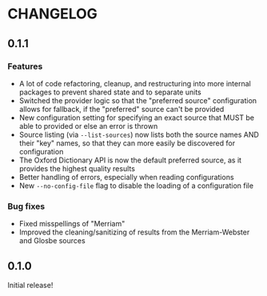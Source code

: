# CHANGELOG

## 0.1.1

### Features

- A lot of code refactoring, cleanup, and restructuring into more internal packages to prevent shared state and to separate units
- Switched the provider logic so that the "preferred source" configuration allows for fallback, if the "preferred" source can't be provided
- New configuration setting for specifying an exact source that MUST be able to provided or else an error is thrown
- Source listing (via `--list-sources`) now lists both the source names AND their "key" names, so that they can more easily be discovered for configuration
- The Oxford Dictionary API is now the default preferred source, as it provides the highest quality results
- Better handling of errors, especially when reading configurations
- New `--no-config-file` flag to disable the loading of a configuration file

### Bug fixes

- Fixed misspellings of "Merriam"
- Improved the cleaning/sanitizing of results from the Merriam-Webster and Glosbe sources


## 0.1.0

Initial release!
